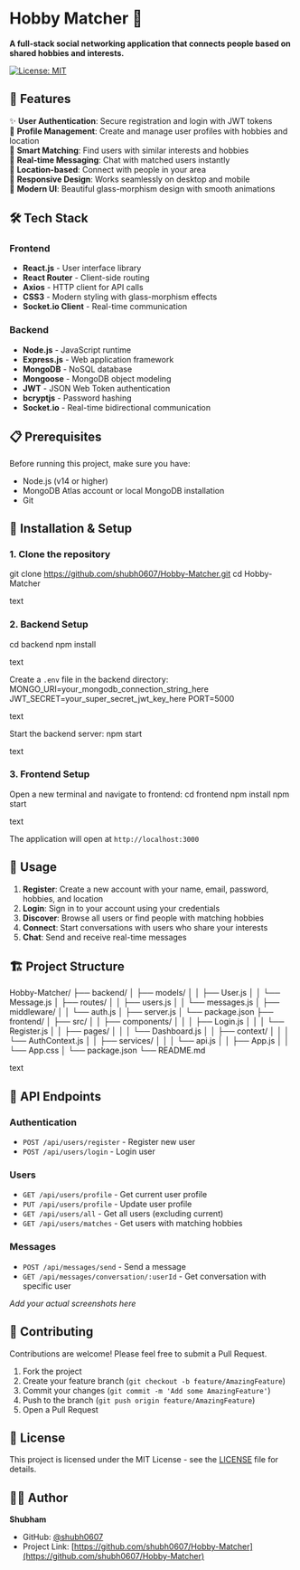 # Hobby Matcher 🎯

**A full-stack social networking application that connects people based on shared hobbies and interests.**

[![License: MIT](https://img.shields.io/badge/License-MIT-yellow.svg)](https://opensource.org/licenses/MIT)


## 🚀 Features

✨ **User Authentication**: Secure registration and login with JWT tokens  
👤 **Profile Management**: Create and manage user profiles with hobbies and location  
🎯 **Smart Matching**: Find users with similar interests and hobbies  
💬 **Real-time Messaging**: Chat with matched users instantly  
📍 **Location-based**: Connect with people in your area  
📱 **Responsive Design**: Works seamlessly on desktop and mobile  
🎨 **Modern UI**: Beautiful glass-morphism design with smooth animations  

## 🛠️ Tech Stack

### Frontend
- **React.js** - User interface library
- **React Router** - Client-side routing
- **Axios** - HTTP client for API calls
- **CSS3** - Modern styling with glass-morphism effects
- **Socket.io Client** - Real-time communication

### Backend
- **Node.js** - JavaScript runtime
- **Express.js** - Web application framework
- **MongoDB** - NoSQL database
- **Mongoose** - MongoDB object modeling
- **JWT** - JSON Web Token authentication
- **bcryptjs** - Password hashing
- **Socket.io** - Real-time bidirectional communication

## 📋 Prerequisites

Before running this project, make sure you have:

- Node.js (v14 or higher)
- MongoDB Atlas account or local MongoDB installation
- Git

## 🚀 Installation & Setup

### 1. Clone the repository
git clone https://github.com/shubh0607/Hobby-Matcher.git
cd Hobby-Matcher

text

### 2. Backend Setup
cd backend
npm install

text

Create a `.env` file in the backend directory:
MONGO_URI=your_mongodb_connection_string_here
JWT_SECRET=your_super_secret_jwt_key_here
PORT=5000

text

Start the backend server:
npm start

text

### 3. Frontend Setup
Open a new terminal and navigate to frontend:
cd frontend
npm install
npm start

text

The application will open at `http://localhost:3000`

## 📱 Usage

1. **Register**: Create a new account with your name, email, password, hobbies, and location
2. **Login**: Sign in to your account using your credentials
3. **Discover**: Browse all users or find people with matching hobbies
4. **Connect**: Start conversations with users who share your interests
5. **Chat**: Send and receive real-time messages

## 🏗️ Project Structure

Hobby-Matcher/
├── backend/
│ ├── models/
│ │ ├── User.js
│ │ └── Message.js
│ ├── routes/
│ │ ├── users.js
│ │ └── messages.js
│ ├── middleware/
│ │ └── auth.js
│ ├── server.js
│ └── package.json
├── frontend/
│ ├── src/
│ │ ├── components/
│ │ │ ├── Login.js
│ │ │ └── Register.js
│ │ ├── pages/
│ │ │ └── Dashboard.js
│ │ ├── context/
│ │ │ └── AuthContext.js
│ │ ├── services/
│ │ │ └── api.js
│ │ ├── App.js
│ │ └── App.css
│ └── package.json
└── README.md

text

## 🔧 API Endpoints

### Authentication
- `POST /api/users/register` - Register new user
- `POST /api/users/login` - Login user

### Users
- `GET /api/users/profile` - Get current user profile
- `PUT /api/users/profile` - Update user profile
- `GET /api/users/all` - Get all users (excluding current)
- `GET /api/users/matches` - Get users with matching hobbies

### Messages
- `POST /api/messages/send` - Send a message
- `GET /api/messages/conversation/:userId` - Get conversation with specific user



*Add your actual screenshots here*

## 🤝 Contributing

Contributions are welcome! Please feel free to submit a Pull Request.

1. Fork the project
2. Create your feature branch (`git checkout -b feature/AmazingFeature`)
3. Commit your changes (`git commit -m 'Add some AmazingFeature'`)
4. Push to the branch (`git push origin feature/AmazingFeature`)
5. Open a Pull Request

## 📄 License

This project is licensed under the MIT License - see the [LICENSE](LICENSE) file for details.

## 👨‍💻 Author

**Shubham**
- GitHub: [@shubh0607](https://github.com/shubh0607)
- Project Link: [https://github.com/shubh0607/Hobby-Matcher](https://github.com/shubh0607/Hobby-Matcher)

